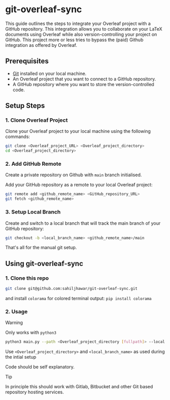 # git-overleaf-sync


This guide outlines the steps to integrate your Overleaf project with a GitHub repository. This integration allows you to collaborate on your LaTeX documents using Overleaf while also version-controlling your project on GitHub. This project more or less tries to bypass the (paid) Github integration as offered by Overleaf. 

## Prerequisites

- [Git](https://git-scm.com/) installed on your local machine.
- An Overleaf project that you want to connect to a GitHub repository.
- A GitHub repository where you want to store the version-controlled code.

## Setup Steps

### 1. Clone Overleaf Project

Clone your Overleaf project to your local machine using the following commands:

```bash
git clone <Overleaf_project_URL> <Overleaf_project_directory>
cd <Overleaf_project_directory>
```

### 2. Add GitHub Remote
Create a private repository on Github with `main` branch initialised.

Add your GitHub repository as a remote to your local Overleaf project:

```bash
git remote add <github_remote_name> <GitHub_repository_URL>
git fetch <github_remote_name>
```
### 3. Setup Local Branch
Create and switch to a local branch that will track the main branch of your GitHub repository:

```bash
git checkout -b <local_branch_name> <github_remote_name>/main
```
That's all for the manual git setup.

## Using git-overleaf-sync

### 1. Clone this repo
```bash
git clone git@github.com:sahiljhawar/git-overleaf-sync.git
```
and install `colorama` for colored terminal output:
`pip install colorama`

### 2. Usage 

> [!WARNING]
> Only works with `python3`

```bash
python3 main.py --path <Overleaf_project_directory [fullpath]> --local <local_branch_name> --refresh <refresh time in seconds>
```
Use `<Overleaf_project_directory>` and `<local_branch_name>` as used during the intial setup
 
Code should be self explanatory.

> [!TIP]
> In principle this should work with Gitlab, Bitbucket and other Git based repository hosting services.
